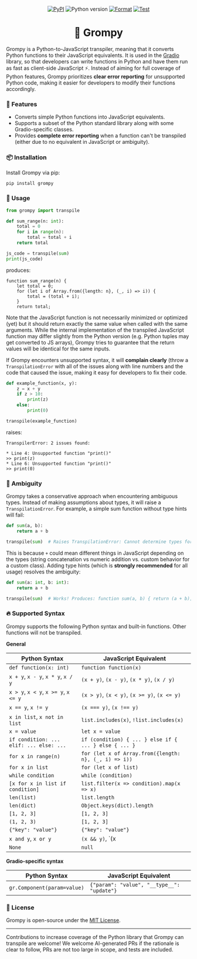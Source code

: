 <p align="center">
    <a href="https://pypi.org/project/grompy/"><img alt="PyPI" src="https://img.shields.io/pypi/v/grompy"></a>
    <img alt="Python version" src="https://img.shields.io/badge/python-3.10+-important">
    <a href="https://github.com/abidlabs/grompy/actions/workflows/format.yml"><img alt="Format" src="https://github.com/abidlabs/grompy/actions/workflows/format.yml/badge.svg"></a>
    <a href="https://github.com/abidlabs/grompy/actions/workflows/test.yml"><img alt="Test" src="https://github.com/abidlabs/grompy/actions/workflows/test.yml/badge.svg"></a>
</p>


<h1 align="center"> 🐻 Grompy</h1>


Grompy is a Python-to-JavaScript transpiler, meaning that it converts Python functions to their JavaScript equivalents. It is used in the [Gradio](https://gradio.app) library, so that developers can write functions in Python and have them run as fast as client-side JavaScript ⚡. Instead of aiming for full coverage of Python features, Grompy prioritizes **clear error reporting** for unsupported Python code, making it easier for developers to modify their functions accordingly.

### 🚀 Features
- Converts simple Python functions into JavaScript equivalents.
- Supports a subset of the Python standard library along with some Gradio-specific classes.
- Provides **complete error reporting** when a function can't be transpiled (either due to no equivalent in JavaScript or ambiguity).

### 📦 Installation
Install Grompy via pip:
```bash
pip install grompy
```

### 🔧 Usage
```python
from grompy import transpile

def sum_range(n: int):
    total = 0
    for i in range(n):
        total = total + i
    return total

js_code = transpile(sum)
print(js_code)
```
produces:

```
function sum_range(n) {
    let total = 0;
    for (let i of Array.from({length: n}, (_, i) => i)) {
        total = (total + i);
    }
    return total;
```

Note that the JavaScript function is not necessarily minimized or optimized (yet) but it should return exactly the same value when called with the same arguments. While the internal implementation of the transpiled JavaScript function may differ slightly from the Python version (e.g. Python tuples may get converted to JS arrays), Grompy tries to guarantee that the return values will be identical for the same inputs.

If Grompy encounters unsupported syntax, it will **complain clearly** (throw a `TranspilationError` with all of the issues along with line numbers and the code that caused the issue, making it easy for developers to fix their code.


```python
def example_function(x, y):
    z = x + y
    if z > 10:
        print(z)
    else:
        print(0)

transpile(example_function)
```

raises:

```
TranspilerError: 2 issues found:

* Line 4: Unsupported function "print()"
>> print(z)
* Line 6: Unsupported function "print()"
>> print(0)
```

### 🤔 Ambiguity
Grompy takes a conservative approach when encountering ambiguous types. Instead of making assumptions about types, it will raise a `TranspilationError`. For example, a simple sum function without type hints will fail:

```python
def sum(a, b):
    return a + b

transpile(sum)  # Raises TranspilationError: Cannot determine types for parameters 'a' and 'b'
```

This is because `+` could mean different things in JavaScript depending on the types (string concatenation vs numeric addition vs. custom behavior for a custom class). Adding type hints (which is **strongly recommended** for all usage) resolves the ambiguity:

```python
def sum(a: int, b: int):
    return a + b

transpile(sum)  # Works! Produces: function sum(a, b) { return (a + b); }
```

### 🔥 Supported Syntax

Grompy supports the following Python syntax and built-in functions. Other functions will not be transpiled.

**General**

| Python Syntax | JavaScript Equivalent |
|--------------|----------------------|
| `def function(x: int)` | `function function(x)` |
| `x + y`, `x - y`, `x * y`, `x / y` | `(x + y)`, `(x - y)`, `(x * y)`, `(x / y)` |
| `x > y`, `x < y`, `x >= y`, `x <= y` | `(x > y)`, `(x < y)`, `(x >= y)`, `(x <= y)` |
| `x == y`, `x != y` | `(x === y)`, `(x !== y)` |
| `x in list`, `x not in list` | `list.includes(x)`, `!list.includes(x)` |
| `x = value` | `let x = value` |
| `if condition: ... elif: ... else: ...` | `if (condition) { ... } else if { ... } else { ... }` |
| `for x in range(n)` | `for (let x of Array.from({length: n}, (_, i) => i))` |
| `for x in list` | `for (let x of list)` |
| `while condition` | `while (condition)` |
| `[x for x in list if condition]` | `list.filter(x => condition).map(x => x)` |
| `len(list)` | `list.length` |
| `len(dict)` | `Object.keys(dict).length` |
| `[1, 2, 3]` | `[1, 2, 3]` |
| `(1, 2, 3)` | `[1, 2, 3]` |
| `{"key": "value"}` | `{"key": "value"}` |
| `x and y`, `x or y` | `(x && y)`, `(x || y)` |
| `None` | `null` |


**Gradio-specific syntax**

| Python Syntax | JavaScript Equivalent |
|--------------|----------------------|
| `gr.Component(param=value)` | `{"param": "value", "__type__": "update"}` |


### 📜 License
Grompy is open-source under the [MIT License](https://github.com/abidlabs/grompy/blob/main/LICENSE).

---
Contributions to increase coverage of the Python library that Grompy can transpile are welcome! We welcome AI-generated PRs if the rationale is clear to follow, PRs are not too large in scope, and tests are included.
